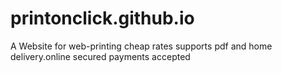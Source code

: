 # printonclick.github.io
A Website for web-printing cheap rates supports pdf and home delivery.online secured payments accepted 
